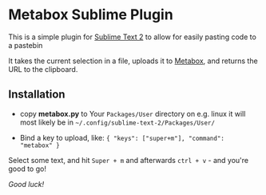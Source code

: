 Metabox Sublime Plugin
======================

This is a simple plugin for [Sublime Text 2](http://www.sublimetext.com/2) to allow for easily pasting code to a pastebin

It takes the current selection in a file, uploads it to [Metabox](http://dl.gs), and returns the URL to the clipboard.


Installation
------------

* copy **metabox.py** to Your `Packages/User` directory on e.g. linux it will most likely be in `~/.config/sublime-text-2/Packages/User/`


* Bind a key to upload, like:
  `{ "keys": ["super+m"], "command": "metabox" }`

Select some text, and hit `Super + m` and afterwards `ctrl + v` - and you're good to go!

*Good luck!*

